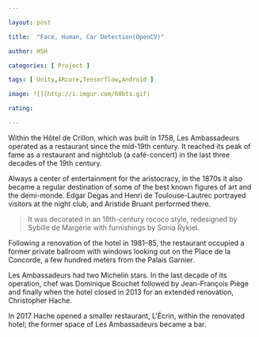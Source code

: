 ```yaml
---

layout: post

title:  "Face, Human, Car Detection(OpenCV)"

author: HSH

categories: [ Project ]

tags: [ Unity,ARcore,Tensorflow,Android ]

image: ![](http://i.imgur.com/60bts.gif)

rating: 

---
```




Within the Hôtel de Crillon, which was built in 1758, Les Ambassadeurs operated as a restaurant since the mid-19th century. It reached its peak of fame as a restaurant and nightclub (a café-concert) in the last three decades of the 19th century. 



Always a center of entertainment for the aristocracy, in the 1870s it also became a regular destination of some of the best known figures of art and the demi-monde. Edgar Degas and Henri de Toulouse-Lautrec portrayed visitors at the night club, and Aristide Bruant performed there.



> It was decorated in an 18th-century rococo style, redesigned by Sybille de Margérie with furnishings by Sonia Rykiel.



Following a renovation of the hotel in 1981–85, the restaurant occupied a former private ballroom with windows looking out on the Place de la Concorde, a few hundred meters from the Palais Garnier. 



Les Ambassadeurs had two Michelin stars. In the last decade of its operation, chef was Dominique Bouchet  followed by Jean-François Piège and finally when the hotel closed in 2013 for an extended renovation, Christopher Hache.



In 2017 Hache opened a smaller restaurant, L'Écrin, within the renovated hotel; the former space of Les Ambassadeurs became a bar.